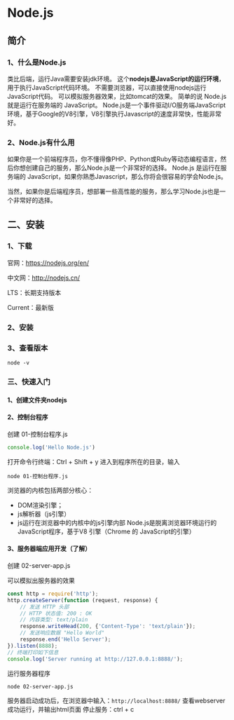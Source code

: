 # Node.js

## 简介
### 1、什么是Node.js
类比后端，运行Java需要安装jdk环境。
这个**nodejs是JavaScript的运行环境**，用于执行JavaScript代码环境。
不需要浏览器，可以直接使用nodejs运行JavaScript代码。
可以模拟服务器效果，比如tomcat的效果。
简单的说 Node.js 就是运行在服务端的 JavaScript。
Node.js是一个事件驱动I/O服务端JavaScript环境，基于Google的V8引擎，V8引擎执行Javascript的速度非常快，性能非常好。

### 2、Node.js有什么用
如果你是一个前端程序员，你不懂得像PHP、Python或Ruby等动态编程语言，然后你想创建自己的服务，那么Node.js是一个非常好的选择。
Node.js 是运行在服务端的 JavaScript，如果你熟悉Javascript，那么你将会很容易的学会Node.js。

当然，如果你是后端程序员，想部署一些高性能的服务，那么学习Node.js也是一个非常好的选择。

## 二、安装
### 1、下载
官网：https://nodejs.org/en/

中文网：http://nodejs.cn/

LTS：长期支持版本

Current：最新版

### 2、安装


### 3、查看版本
```
node -v
```

### 三、快速入门
#### 1、创建文件夹nodejs
#### 2、控制台程序
创建 01-控制台程序.js
```js
console.log('Hello Node.js')
```
打开命令行终端：Ctrl + Shift + y
进入到程序所在的目录，输入
```
node 01-控制台程序.js
```
浏览器的内核包括两部分核心：
- DOM渲染引擎；
- js解析器（js引擎）
- js运行在浏览器中的内核中的js引擎内部
Node.js是脱离浏览器环境运行的JavaScript程序，基于V8 引擎（Chrome 的 JavaScript的引擎）

#### 3、服务器端应用开发（了解）
创建 02-server-app.js

可以模拟出服务器的效果
```js
const http = require('http');
http.createServer(function (request, response) {
    // 发送 HTTP 头部 
    // HTTP 状态值: 200 : OK
    // 内容类型: text/plain
    response.writeHead(200, {'Content-Type': 'text/plain'});
    // 发送响应数据 "Hello World"
    response.end('Hello Server');
}).listen(8888);
// 终端打印如下信息
console.log('Server running at http://127.0.0.1:8888/');
```
运行服务器程序
```
node 02-server-app.js
```
服务器启动成功后，在浏览器中输入：`http://localhost:8888/` 查看webserver成功运行，并输出html页面
停止服务：ctrl + c